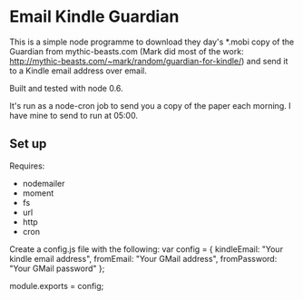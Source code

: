 # Email Kindle Guardian
This is a simple node programme to download they day's *.mobi copy of the Guardian from mythic-beasts.com (Mark did most of the work: http://mythic-beasts.com/~mark/random/guardian-for-kindle/) and send it to a Kindle email address over email.

Built and tested with node 0.6.

It's run as a node-cron job to send you a copy of the paper each morning. I have mine to send to run at 05:00.

## Set up
Requires:
- nodemailer
- moment
- fs
- url
- http
- cron

Create a config.js file with the following:
var config = {
	kindleEmail: "Your kindle email address",
	fromEmail: "Your GMail address",
	fromPassword: "Your GMail password"
};

module.exports = config;